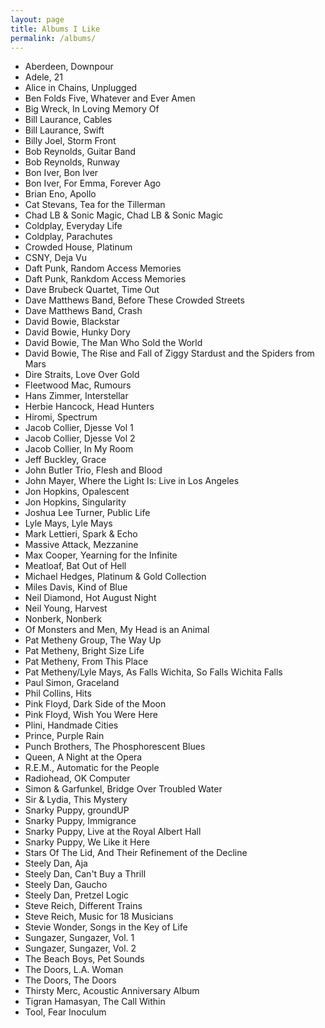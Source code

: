 ```yaml
---
layout: page
title: Albums I Like
permalink: /albums/
---
```


- Aberdeen, Downpour
- Adele, 21
- Alice in Chains, Unplugged
- Ben Folds Five, Whatever and Ever Amen
- Big Wreck, In Loving Memory Of
- Bill Laurance, Cables
- Bill Laurance, Swift
- Billy Joel, Storm Front
- Bob Reynolds, Guitar Band
- Bob Reynolds, Runway
- Bon Iver, Bon Iver
- Bon Iver, For Emma, Forever Ago
- Brian Eno, Apollo
- Cat Stevans, Tea for the Tillerman
- Chad LB & Sonic Magic, Chad LB & Sonic Magic
- Coldplay, Everyday Life
- Coldplay, Parachutes
- Crowded House, Platinum
- CSNY, Deja Vu
- Daft Punk, Random Access Memories
- Daft Punk, Rankdom Access Memories
- Dave Brubeck Quartet, Time Out
- Dave Matthews Band, Before These Crowded Streets
- Dave Matthews Band, Crash
- David Bowie, Blackstar
- David Bowie, Hunky Dory
- David Bowie, The Man Who Sold the World
- David Bowie, The Rise and Fall of Ziggy Stardust and the Spiders from Mars
- Dire Straits, Love Over Gold
- Fleetwood Mac, Rumours
- Hans Zimmer, Interstellar
- Herbie Hancock, Head Hunters
- Hiromi, Spectrum
- Jacob Collier, Djesse Vol 1
- Jacob Collier, Djesse Vol 2
- Jacob Collier, In My Room
- Jeff Buckley, Grace
- John Butler Trio, Flesh and Blood
- John Mayer, Where the Light Is: Live in Los Angeles
- Jon Hopkins, Opalescent
- Jon Hopkins, Singularity
- Joshua Lee Turner, Public Life
- Lyle Mays, Lyle Mays
- Mark Lettieri, Spark & Echo
- Massive Attack, Mezzanine
- Max Cooper, Yearning for the Infinite
- Meatloaf, Bat Out of Hell
- Michael Hedges, Platinum & Gold Collection
- Miles Davis, Kind of Blue
- Neil Diamond, Hot August Night
- Neil Young, Harvest
- Nonberk, Nonberk
- Of Monsters and Men, My Head is an Animal
- Pat Metheny Group, The Way Up
- Pat Metheny, Bright Size Life
- Pat Metheny, From This Place
- Pat Metheny/Lyle Mays, As Falls Wichita, So Falls Wichita Falls
- Paul Simon, Graceland
- Phil Collins, Hits
- Pink Floyd, Dark Side of the Moon
- Pink Floyd, Wish You Were Here
- Plini, Handmade Cities
- Prince, Purple Rain
- Punch Brothers, The Phosphorescent Blues
- Queen, A Night at the Opera
- R.E.M., Automatic for the People
- Radiohead, OK Computer
- Simon & Garfunkel, Bridge Over Troubled Water
- Sir & Lydia, This Mystery
- Snarky Puppy, groundUP
- Snarky Puppy, Immigrance
- Snarky Puppy, Live at the Royal Albert Hall
- Snarky Puppy, We Like it Here
- Stars Of The Lid, And Their Refinement of the Decline
- Steely Dan, Aja
- Steely Dan, Can't Buy a Thrill
- Steely Dan, Gaucho
- Steely Dan, Pretzel Logic
- Steve Reich, Different Trains
- Steve Reich, Music for 18 Musicians
- Stevie Wonder, Songs in the Key of Life
- Sungazer, Sungazer, Vol. 1
- Sungazer, Sungazer, Vol. 2
- The Beach Boys, Pet Sounds
- The Doors, L.A. Woman
- The Doors, The Doors
- Thirsty Merc, Acoustic Anniversary Album
- Tigran Hamasyan, The Call Within
- Tool, Fear Inoculum
